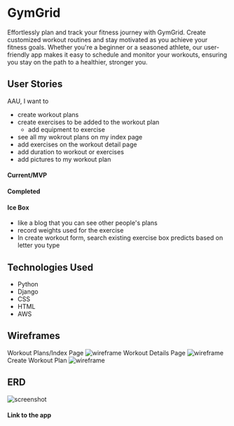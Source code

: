 # GymGrid
Effortlessly plan and track your fitness journey with GymGrid. Create customized workout routines and stay motivated as you achieve your fitness goals. Whether you're a beginner or a seasoned athlete, our user-friendly app makes it easy to schedule and monitor your workouts, ensuring you stay on the path to a healthier, stronger you.

##

## User Stories
AAU, I want to
- create workout plans
- create exercises to be added to the workout plan
    - add equipment to exercise
- see all my wokrout plans on my index page
- add exercises on the workout detail page
- add duration to workout or exercises
- add pictures to my workout plan


#### Current/MVP

#### Completed

####  Ice Box
- like a blog that you can see other people's plans
- record weights used for the exercise
- In create workout form, search existing exercise box predicts based on letter you type

## Technologies Used
- Python
- Django
- CSS
- HTML
- AWS

## Wireframes
Workout Plans/Index Page
![wireframe](https://i.imgur.com/nxr1aei.png)
Workout Details Page
![wireframe](https://i.imgur.com/F4xqtPD.png)
Create Workout Plan
![wireframe](https://i.imgur.com/byvPw3J.png)

## ERD
![screenshot](https://i.imgur.com/lDiVABe.png)

#### Link to the app

